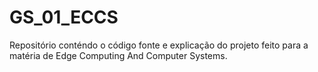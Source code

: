 # GS_01_ECCS
Repositório conténdo o código fonte e explicação do projeto feito para a matéria de Edge Computing And Computer Systems.
